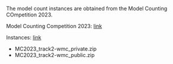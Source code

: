 The model count instances are obtained from the Model Counting COmpetition 2023.

Model Counting Competition 2023: [link](https://mccompetition.org/2023/mc_description)

Instances: [link](https://cloudstore.zih.tu-dresden.de/index.php/s/fiQ93PCPCX3EwDS)
* MC2023_track2-wmc_private.zip
* MC2023_track2-wmc_public.zip
